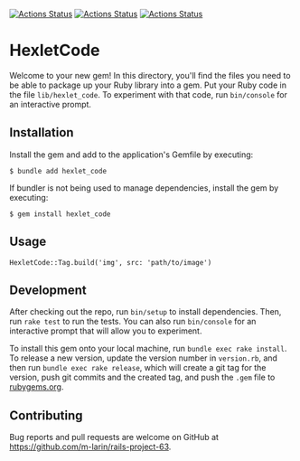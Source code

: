 [![Actions Status](https://github.com/m-larin/rails-project-63/workflows/hexlet-check/badge.svg)](https://github.com/m-larin/rails-project-63/actions?query=workflow:hexlet-check)
[![Actions Status](https://github.com/m-larin/rails-project-63/workflows/test/badge.svg)](https://github.com/m-larin/rails-project-63/actions?query=workflow:test)
[![Actions Status](https://github.com/m-larin/rails-project-63/workflows/lint/badge.svg)](https://github.com/m-larin/rails-project-63/actions?query=workflow:lint)

# HexletCode

Welcome to your new gem! In this directory, you'll find the files you need to be able to package up your Ruby library into a gem. Put your Ruby code in the file `lib/hexlet_code`. To experiment with that code, run `bin/console` for an interactive prompt.


## Installation

Install the gem and add to the application's Gemfile by executing:

    $ bundle add hexlet_code

If bundler is not being used to manage dependencies, install the gem by executing:

    $ gem install hexlet_code

## Usage

    HexletCode::Tag.build('img', src: 'path/to/image')

## Development

After checking out the repo, run `bin/setup` to install dependencies. Then, run `rake test` to run the tests. You can also run `bin/console` for an interactive prompt that will allow you to experiment.

To install this gem onto your local machine, run `bundle exec rake install`. To release a new version, update the version number in `version.rb`, and then run `bundle exec rake release`, which will create a git tag for the version, push git commits and the created tag, and push the `.gem` file to [rubygems.org](https://rubygems.org).

## Contributing

Bug reports and pull requests are welcome on GitHub at https://github.com/m-larin/rails-project-63.

